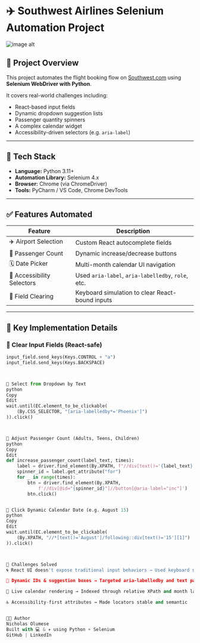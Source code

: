 # ✈️ Southwest Airlines Selenium Automation Project
![image alt]()

## 📌 Project Overview

This project automates the flight booking flow on [Southwest.com](https://www.southwest.com) using **Selenium WebDriver with Python**.

It covers real-world challenges including:
- React-based input fields
- Dynamic dropdown suggestion lists
- Passenger quantity spinners
- A complex calendar widget
- Accessibility-driven selectors (e.g. `aria-label`)

---

## 🚀 Tech Stack

- **Language:** Python 3.11+
- **Automation Library:** Selenium 4.x
- **Browser:** Chrome (via ChromeDriver)
- **Tools:** PyCharm / VS Code, Chrome DevTools

---

## ✅ Features Automated

| Feature | Description |
|--------|-------------|
| ✈️ Airport Selection | Custom React autocomplete fields |
| 👤 Passenger Count | Dynamic increase/decrease buttons |
| 🗓️ Date Picker | Multi-month calendar UI navigation |
| 🧠 Accessibility Selectors | Used `aria-label`, `aria-labelledby`, `role`, etc. |
| 🧼 Field Clearing | Keyboard simulation to clear React-bound inputs |

---

## 🧠 Key Implementation Details

### 🔹 Clear Input Fields (React-safe)
```python
input_field.send_keys(Keys.CONTROL + "a")
input_field.send_keys(Keys.BACKSPACE)



🔹 Select from Dropdown by Text
python
Copy
Edit
wait.until(EC.element_to_be_clickable(
    (By.CSS_SELECTOR, "[aria-labelledby*='Phoenix']")
)).click()



🔹 Adjust Passenger Count (Adults, Teens, Children)
python
Copy
Edit
def increase_passenger_count(label_text, times):
    label = driver.find_element(By.XPATH, f"//div[text()='{label_text}']")
    spinner_id = label.get_attribute("for")
    for _ in range(times):
        btn = driver.find_element(By.XPATH,
            f'//div[@id="{spinner_id}"]//button[@aria-label="inc"]')
        btn.click()


🔹 Click Dynamic Calendar Date (e.g. August 15)
python
Copy
Edit
wait.until(EC.element_to_be_clickable(
    (By.XPATH, "//*[text()='August']/following::div[text()='15'][1]")
)).click()



📌 Challenges Solved
🌀 React UI doesn't expose traditional input behaviors → Used keyboard simulation

🎯 Dynamic IDs & suggestion boxes → Targeted aria-labelledby and text patterns

🔄 Live calendar rendering → Indexed through relative XPath and month labels

♿️ Accessibility-first attributes → Made locators stable and semantic


👨‍💻 Author
Nicholas Olumese
Built with 💻 & ✈️ using Python + Selenium
GitHub | LinkedIn



